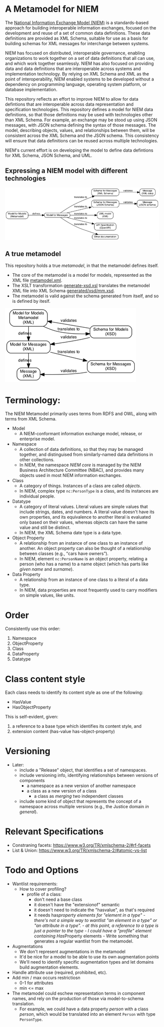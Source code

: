 
# A Metamodel for NIEM

The [National Information Exchange Model (NIEM)](https://niem.gov) is a standards-based approach for building interoperable information exchanges, focused on the development and reuse of a set of common data definitions. These data definitions are provided as XML Schema, suitable for use as a basis for building schemas for XML messages for interchange between systems. 

NIEM has focused on distributed, interoperable governance, enabling organizations to work together on a set of data definitions that all can use, and which work together seamlessly. NIEM has also focused on providing data and data definitions that are interoperable across systems and implementation technology. By relying on XML Schema and XML as the point of interoperability, NIEM enabled systems to be developed without a dependency on programming language, operating system platform, or database implementation. 

This repository reflects an effort to improve NIEM to allow for data defintions that are interoperable across data representation and specification technologies. This repository defines a model for NIEM data definitions, so that those definitions may be used with technologies other than XML Schema. For example, an exchange may be stood up using JSON messages, with JSON schema defining the syntax of those messages. The model, describing objects, values, and relationships between them, will be consistent across the XML Schema and the JSON schema. This consistency will ensure that data definitions can be reused across multiple technologies.

NIEM's current effort is on developing the model to define data defintions for XML Schema, JSON Schema, and UML.

## Expressing a NIEM model with different technologies

![Use of the metamodel to support technologies](generated/metamodel-tools.png "Models can be used many ways, to support many technologies.")

## A true metamodel

This repository holds a true *metamodel*, in that the metamodel defines itself. 

- The core of the metamodel is a model for models, represented as the XML file [metamodel.xml](metamodel.xml). 
- The XSLT transformation [generate-xsd.xsl](generate-xsd.xsl) translates the metamodel XML file into XML Schema [generated/xsd/mm.xsd](generated/xsd/mm.xsd).
- The metamodel is valid against the schema generated from itself, and so is defined by iteslf.

![The metamodel is a model that defines models for models](generated/metamodel-workflow.png "The metamodel is a model that defines models for models.")


# Terminology:

The NIEM Metamodel primarily uses terms from RDFS and OWL, along with terms from XML Schema.

- Model
    - A NIEM-conformant information exchange model, release, or enterprise model.
- Namespace
    - A collection of data definitions, so that they may be managed together, and distinguised from similarly-named data definitions in other collections.
    - In NIEM, the namespace *NIEM core* is managed by the NIEM Business Architecture Committee (NBAC), and provides many objects used in most NIEM information exchanges.
- Class
    - A category of things. Instances of a class are called *objects*.
    - In NIEM, complex type `nc:PersonType` is a class, and its instances are individual people.
- Datatype
    - A category of literal values. Literal values are simple values that include strings, dates, and numbers. A literal value doesn't have its own properties, and its equivalence to another literal is evaluated only based on their values, whereas objects can have the same value and still be distinct.
    - In NIEM, the XML Schema date type is a data type.
- Object Property
    - A relationship from an instance of one class to an instance of another. An object property can also be thought of a relatiionship between classes (e.g., <q>cars have owners</q>).
    - In NIEM, element `nc:PersonName` is an object property, relating a person (who has a name) to a name object (which has parts like *given name* and *surname*).
- Data Property
    - A relationship from an instance of one class to a literal of a data type.
    - In NIEM, data properties are most frequently used to carry modifiers on simple values, like units.

# Order

Consistently use this order:

1. Namespace
2. ObjectProperty
3. Class
4. DataProperty
5. Datatype

# Class content style

Each class needs to identify its content style as one of the following:

- HasValue
- HasObjectProperty

This is self-evident, given:

1. a reference to a base type which identifies its content style, and
2. extension content (has-value has-object-property)

# Versioning

- Later: 
    - include a "Release" object, that identifies a set of namespaces.
    - include versioning info, identifying relationships between versions of components
        - a namespace as a new version of another namespace
        - a class as a new version of a class
            - a class as *merging* two independent classes
    - include some kind of object that represents the concept of a namespace across multiple versions (e.g., the Justice domain *in general*).
    
    
# Relevant Specifications

- Constraning facets: <https://www.w3.org/TR/xmlschema-2/#rf-facets>
- List & Union: <https://www.w3.org/TR/xmlschema-2/#atomic-vs-list>

# Todo and Options #

- Wantlist requirements:
    - How to cover profiling?
        - profile of a class:
            - don't need a base class
            - it doesn't have the "extensionof" semantic
            - it doesn't need to indicate the "hasvalue", as that's required
            - it needs has*property elements for "element in a type"
                    - there's not a simple way to wantlist "an element in a type" or "an attribute in a type".
                        - at this point, a reference to a type is just a pointer to the type
                        - I could have a "profile" element containing Has*Property elements
                    - Write something that generates a regular wantlist from the metamodel.
- Augmentations
    - We don't represent augmentations in the metamodel
    - It'd be nice for a model to be able to use its own augmentation points
    - We'll need to identify specific augmentation types and let domains build augmentation elements.
- Handle attribute use (required, prohibited, etc).
- Add min / max occurs restrictiosn
    - 0-1 for attributes
    - min <= max
- The metamodel could eschew representation terms in component names, and rely on the production of those via model-to-schema translation. 
    - For example, we could have a data property *person* with a class *person*, which would be translated into an element `Person` with type `PersonType`.
